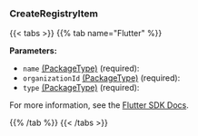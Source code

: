 ### CreateRegistryItem

{{< tabs >}}
{{% tab name="Flutter" %}}

**Parameters:**

- `name` [(PackageType)](https://flutter.viam.dev/viam_protos.app.packages/PackageType-class.html) (required):
- `organizationId` [(PackageType)](https://flutter.viam.dev/viam_protos.app.packages/PackageType-class.html) (required):
- `type` [(PackageType)](https://flutter.viam.dev/viam_protos.app.packages/PackageType-class.html) (required):


For more information, see the [Flutter SDK Docs](https://flutter.viam.dev/viam_protos.app.app/AppServiceClient/createRegistryItem.html).

{{% /tab %}}
{{< /tabs >}}
